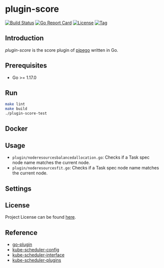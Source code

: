 # plugin-score

[![Build Status](https://github.com/pipego/plugin-score/workflows/ci/badge.svg?branch=main&event=push)](https://github.com/pipego/plugin-score/actions?query=workflow%3Aci)
[![Go Report Card](https://goreportcard.com/badge/github.com/pipego/plugin-score)](https://goreportcard.com/report/github.com/pipego/plugin-score)
[![License](https://img.shields.io/github/license/pipego/plugin-score.svg)](https://github.com/pipego/plugin-score/blob/main/LICENSE)
[![Tag](https://img.shields.io/github/tag/pipego/plugin-score.svg)](https://github.com/pipego/plugin-score/tags)



## Introduction

*plugin-score* is the score plugin of [pipego](https://github.com/pipego) written in Go.



## Prerequisites

- Go >= 1.17.0



## Run

```bash
make lint
make build
./plugin-score-test
```



## Docker



## Usage

- `plugin/noderesourcesbalancedallocation.go`: Checks if a Task spec node name matches the current node.
- `plugin/noderesourcesfit.go`: Checks if a Task spec node name matches the current node.



## Settings



## License

Project License can be found [here](LICENSE).



## Reference

- [go-plugin](https://github.com/hashicorp/go-plugin)
- [kube-scheduler-config](https://kubernetes.io/docs/reference/scheduling/config)
- [kube-scheduler-interface](https://github.com/kubernetes/kubernetes/blob/master/pkg/scheduler/framework/interface.go)
- [kube-scheduler-plugins](https://github.com/kubernetes/kubernetes/blob/master/pkg/scheduler/framework/plugins)
